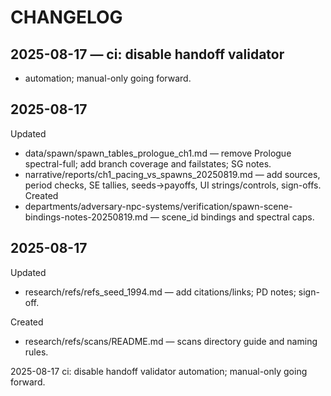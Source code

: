 # CHANGELOG

## 2025-08-17 — ci: disable handoff validator 
- automation; manual-only going forward.

## 2025-08-17
Updated
- data/spawn/spawn_tables_prologue_ch1.md — remove Prologue spectral-full; add branch coverage and failstates; SG notes.
- narrative/reports/ch1_pacing_vs_spawns_20250819.md — add sources, period checks, SE tallies, seeds→payoffs, UI strings/controls, sign-offs.
Created
- departments/adversary-npc-systems/verification/spawn-scene-bindings-notes-20250819.md — scene_id bindings and spectral caps.
## 2025-08-17
Updated
- research/refs/refs_seed_1994.md — add citations/links; PD notes; sign-off.

Created
- research/refs/scans/README.md — scans directory guide and naming rules.

2025-08-17  ci: disable handoff validator automation; manual-only going forward.

